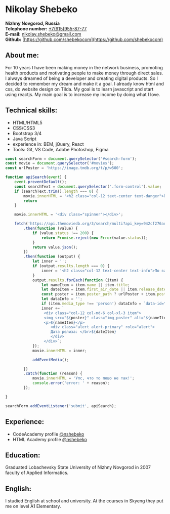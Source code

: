 # Nikolay Shebeko

**Nizhny Novgorod, Russia**  
**Telephone number:** [+7(915)955-87-77](tel:+79159558777)  
**E-mail:** [nikolay.shebeko@gmail.com](mailto:nikolay.shebeko@gmail.com)  
**Github:** [https://github.com/shebekocom](https://github.com/shebekocom)  

## About me:  
For 10 years I have been making money in the network business, promoting health products and motivating people to make money through direct sales. I always dreamed of being a developer and creating digital products. So I decided to remember my dream and make it a goal. I already know html and css, do website design on Tilda. My goal is to learn javascript and start using reactjs. My main goal is to increase my income by doing what I love.

## Technical skills:  
- HTML/HTML5
- CSS/CSS3
- Bootstrap 3/4
- Java Script
- experience in: BEM, jQuery, React
- Tools: Git, VS Code, Adobe Photoshop, Figma

```javascript
const searchForm = document.querySelector('#search-form');
const movie = document.querySelector('#movies');
const urlPoster = 'https://image.tmdb.org/t/p/w500';

function apiSearch(event) {
    event.preventDefault();
    const searchText = document.querySelector('.form-control').value;
    if (searchText.trim().length === 0) {
        movie.innerHTML = '<h2 class="col-12 text-center text-danger">Поле поиска не должно быть пустым</h2>';
        return
    }

    movie.innerHTML = '<div class="spinner"></div>';

    fetch('https://api.themoviedb.org/3/search/multi?api_key=942cf276adefa306549de647ce5a6e18&language=ru&query=' + searchText)
        .then(function (value) {
            if (value.status !== 200) {
                return Promise.reject(new Error(value.status));
            }
            return value.json();
        })
        .then(function (output) {
            let inner = '';
            if (output.results.length === 0) {
                inner = '<h2 class="col-12 text-center text-info">По вашему запросу ничего не найдено</h2>';
            }
            output.results.forEach(function (item) {
                let nameItem = item.name || item.title;
                let dateItem = item.first_air_date || item.release_date;
                const poster = item.poster_path ? urlPoster + item.poster_path : './img/noposter.png';
                let dataInfo = '';
                if (item.media_type !== 'person') dataInfo = `data-id="${item.id}" data-type="${item.media_type}"`;
                inner += `
                 <div class="col-12 col-md-6 col-xl-3 item">
                 <img src="${poster}" class="img_poster" alt="${nameItem}" ${dataInfo}>
                 <p>${nameItem}</p>
                    <div class="alert alert-primary" role="alert">
                    Дата релиза: </br>${dateItem}
                    </div>
                 </div>`;
            });
            movie.innerHTML = inner;

            addEventMedia();

        })
        .catch(function (reason) {
            movie.innerHTML = 'Упс, что то пошо не так!';
            console.error('error: ' + reason);
        });

}

searchForm.addEventListener('submit', apiSearch);
```
## Experience:  
- CodeAcademy profile [@nshebeko](https://www.codecademy.com/nshebeko)  
- HTML Academy profile [@nshebeko](https://htmlacademy.ru/profile/nshebeko)

## Education:
Graduated Lobachevsky State University of Nizhny Novgorod in 2007 faculty of Applied Informatics.

## English:
I studied English at school and university. At the courses in Skyeng they put me on level A1 Elementary.